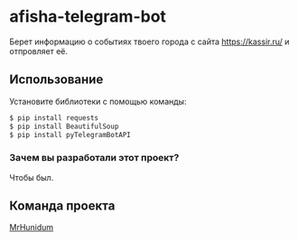 # afisha-telegram-bot

Берет информацию о событиях твоего города с сайта https://kassir.ru/ и отпровляет её. 


## Использование

Установите библиотеки с помощью команды:
```sh
$ pip install requests
$ pip install BeautifulSoup
$ pip install pyTelegramBotAPI
```

### Зачем вы разработали этот проект?
Чтобы был.



## Команда проекта

[MrHunidum](https://github.com/MrHumidum)
